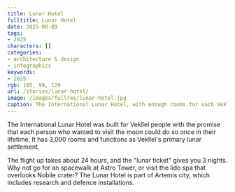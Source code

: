 ```yaml
---
title: Lunar Hotel
fulltitle: Lunar Hotel
date: 2025-08-09
tags:
- 2025
characters: []
categories:
- architecture & design
- infographics
keywords:
- 2025
rgb: 105, 99, 129
url: /stories/lunar-hotel/
image: /images/fullres/lunar-hotel.jpg
caption: The International Lunar Hotel, with enough rooms for each Vekllei person to visit once (at no cost).
---
```

The International Lunar Hotel was built for Vekllei people with the promise that each person who wanted to visit the moon could do so once in their lifetime. It has 3,000 rooms and functions as Vekllei's primary lunar settlement.

The flight up takes about 24 hours, and the "lunar ticket" gives you 3 nights. Why not go for an spacewalk at Astro Tower, or visit the lido spa that overlooks Nobile crater? The Lunar Hotel is part of Artemis city, which includes research and defence installations.